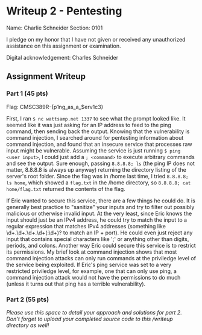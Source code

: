 # Writeup 2 - Pentesting

Name: Charlie Schneider
Section: 0101

I pledge on my honor that I have not given or received any unauthorized assistance on this assignment or examination.

Digital acknowledgement: Charles Schneider

## Assignment Writeup

### Part 1 (45 pts)

Flag: CMSC389R-{p1ng_as_a_$erv1c3}

First, I ran `$ nc wattsamp.net 1337` to see what the prompt looked like. It seemed like it was just asking for an IP address to feed to the ping command, then sending back the output. Knowing that the vulnerability is command injection, I searched around for pentesting information about command injection, and found that an insecure service that processes raw input might be vulnerable. Assuming the service is just running `$ ping <user input>`, I could just add a `; <command>` to execute arbitrary commands and see the output. Sure enough, passing `8.8.8.8; ls` (the ping IP does not matter, 8.8.8.8 is always up anyway) returning the directory listing of the server's root folder. Since the flag was in /home last time, I tried `8.8.8.8; ls home`, which showed a `flag.txt` in the /home directory, so `8.8.8.8; cat home/flag.txt` returned the contents of the flag. 

If Eric wanted to secure this service, there are a few things he could do. It is generally best practice to "sanitize" your inputs and try to filter out possibly malicious or otherwise invalid input. At the very least, since Eric knows the input should just be an IPv4 address, he could try to match the input to a regular expression that matches IPv4 addresses (something like \d+\.\d+\.\d+\.\d+(:\d+)? to match an IP + port). He could even just reject any input that contains special characters like ';' or anything other than digits, periods, and colons. Another way Eric could secure this service is to restrict its permissions. My brief look at command injection shows that most command injection attacks can only run commands at the priviledge level of the service being exploited. If Eric's ping service was set to a very restricted priviledge level, for example, one that can only use ping, a command injection attack would not have the permissions to do much (unless it turns out that ping has a terrible vulnerability).

### Part 2 (55 pts)

*Please use this space to detail your approach and solutions for part 2. Don't forget to upload your completed source code to this /writeup directory as well!*
